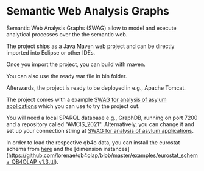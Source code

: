 # Semantic Web Analysis Graphs

Semantic Web Analysis Graphs (SWAG) allow to model and execute analytical processes over the the semantic web.

The project ships as a Java Maven web project and can be directly imported into Eclipse or other IDEs.

Once you import the project, you can build with maven.

You can also use the ready war file in bin folder.

Afterwards, the project is ready to be deployed in e.g., Apache Tomcat.

The project comes with a example [SWAG for analysis of asylum applications](https://github.com/swag-bi/swag/blob/master/src/main/webapp/WEB-INF/resources/Uploaded/AGs/eurostat_AG_AMCIS2021.ttl) which you can use to try the project out.

You will need a local SPARQL database e.g., GraphDB, running on port 7200 and a repository called "AMCIS_2021". Alternatively, you can change it and set up your connection string at [SWAG for analysis of asylum applications](https://github.com/swag-bi/swag/blob/master/src/main/webapp/WEB-INF/resources/Uploaded/AGs/eurostat_AG_AMCIS2021.ttl).

In order to load the respective qb4o data, you can install the eurostat schema from [here](https://github.com/lorenae/qb4olap/blob/master/rdf/qb4olap.ttl) and the [dimension instances] (https://github.com/lorenae/qb4olap/blob/master/examples/eurostat_schema_QB4OLAP_v1.3.ttl).
 


